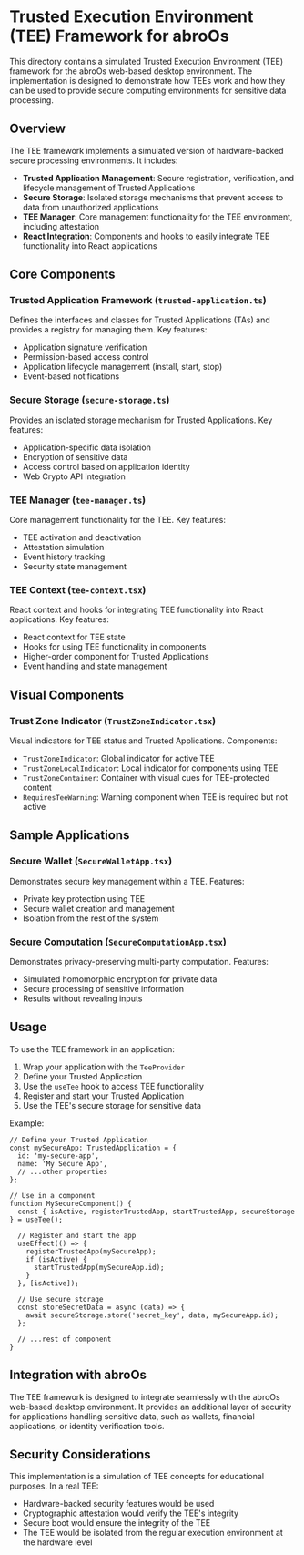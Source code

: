# Trusted Execution Environment (TEE) Framework for abroOs

This directory contains a simulated Trusted Execution Environment (TEE) framework for the abroOs web-based desktop environment. The implementation is designed to demonstrate how TEEs work and how they can be used to provide secure computing environments for sensitive data processing.

## Overview

The TEE framework implements a simulated version of hardware-backed secure processing environments. It includes:

- **Trusted Application Management**: Secure registration, verification, and lifecycle management of Trusted Applications
- **Secure Storage**: Isolated storage mechanisms that prevent access to data from unauthorized applications
- **TEE Manager**: Core management functionality for the TEE environment, including attestation
- **React Integration**: Components and hooks to easily integrate TEE functionality into React applications

## Core Components

### Trusted Application Framework (`trusted-application.ts`)

Defines the interfaces and classes for Trusted Applications (TAs) and provides a registry for managing them. Key features:

- Application signature verification
- Permission-based access control
- Application lifecycle management (install, start, stop)
- Event-based notifications

### Secure Storage (`secure-storage.ts`)

Provides an isolated storage mechanism for Trusted Applications. Key features:

- Application-specific data isolation
- Encryption of sensitive data
- Access control based on application identity
- Web Crypto API integration

### TEE Manager (`tee-manager.ts`)

Core management functionality for the TEE. Key features:

- TEE activation and deactivation
- Attestation simulation
- Event history tracking
- Security state management

### TEE Context (`tee-context.tsx`)

React context and hooks for integrating TEE functionality into React applications. Key features:

- React context for TEE state
- Hooks for using TEE functionality in components
- Higher-order component for Trusted Applications
- Event handling and state management

## Visual Components

### Trust Zone Indicator (`TrustZoneIndicator.tsx`)

Visual indicators for TEE status and Trusted Applications. Components:

- `TrustZoneIndicator`: Global indicator for active TEE
- `TrustZoneLocalIndicator`: Local indicator for components using TEE
- `TrustZoneContainer`: Container with visual cues for TEE-protected content
- `RequiresTeeWarning`: Warning component when TEE is required but not active

## Sample Applications

### Secure Wallet (`SecureWalletApp.tsx`)

Demonstrates secure key management within a TEE. Features:

- Private key protection using TEE
- Secure wallet creation and management
- Isolation from the rest of the system

### Secure Computation (`SecureComputationApp.tsx`)

Demonstrates privacy-preserving multi-party computation. Features:

- Simulated homomorphic encryption for private data
- Secure processing of sensitive information
- Results without revealing inputs

## Usage

To use the TEE framework in an application:

1. Wrap your application with the `TeeProvider`
2. Define your Trusted Application
3. Use the `useTee` hook to access TEE functionality
4. Register and start your Trusted Application
5. Use the TEE's secure storage for sensitive data

Example:

```tsx
// Define your Trusted Application
const mySecureApp: TrustedApplication = {
  id: 'my-secure-app',
  name: 'My Secure App',
  // ...other properties
};

// Use in a component
function MySecureComponent() {
  const { isActive, registerTrustedApp, startTrustedApp, secureStorage } = useTee();
  
  // Register and start the app
  useEffect(() => {
    registerTrustedApp(mySecureApp);
    if (isActive) {
      startTrustedApp(mySecureApp.id);
    }
  }, [isActive]);
  
  // Use secure storage
  const storeSecretData = async (data) => {
    await secureStorage.store('secret_key', data, mySecureApp.id);
  };
  
  // ...rest of component
}
```

## Integration with abroOs

The TEE framework is designed to integrate seamlessly with the abroOs web-based desktop environment. It provides an additional layer of security for applications handling sensitive data, such as wallets, financial applications, or identity verification tools.

## Security Considerations

This implementation is a simulation of TEE concepts for educational purposes. In a real TEE:

- Hardware-backed security features would be used
- Cryptographic attestation would verify the TEE's integrity
- Secure boot would ensure the integrity of the TEE
- The TEE would be isolated from the regular execution environment at the hardware level 